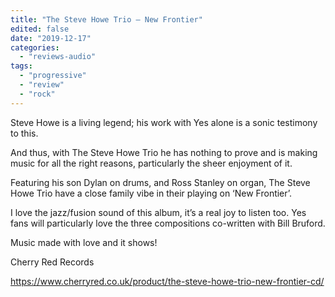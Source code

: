 ```yaml
---
title: "The Steve Howe Trio – New Frontier"
edited: false
date: "2019-12-17"
categories:
  - "reviews-audio"
tags:
  - "progressive"
  - "review"
  - "rock"
---
```


Steve Howe is a living legend; his work with Yes alone is a sonic testimony to this.

And thus, with The Steve Howe Trio he has nothing to prove and is making music for all the right reasons, particularly the sheer enjoyment of it.

Featuring his son Dylan on drums, and Ross Stanley on organ, The Steve Howe Trio have a close family vibe in their playing on ‘New Frontier’.

I love the jazz/fusion sound of this album, it’s a real joy to listen too. Yes fans will particularly love the three compositions co-written with Bill Bruford.

Music made with love and it shows!

Cherry Red Records

https://www.cherryred.co.uk/product/the-steve-howe-trio-new-frontier-cd/
